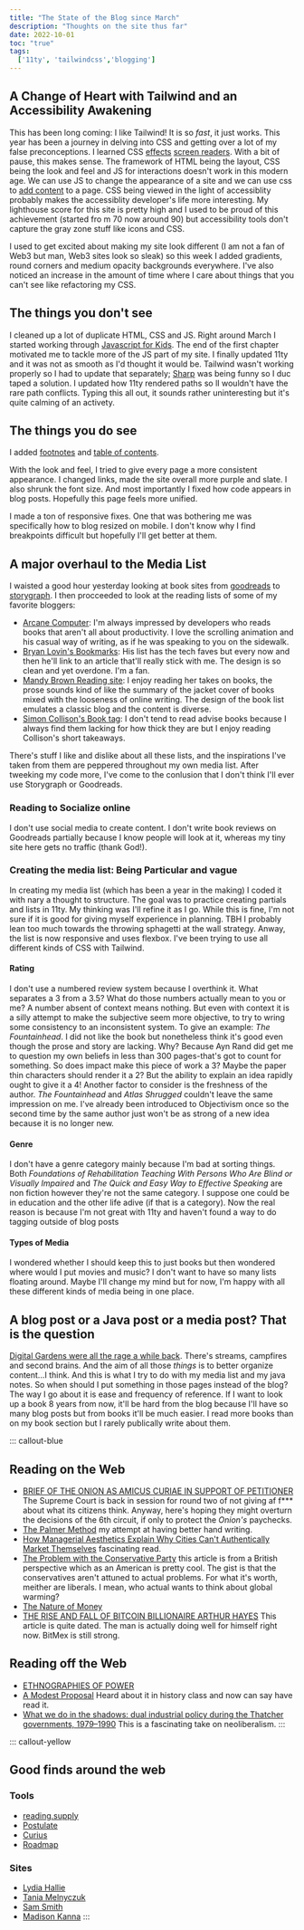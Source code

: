 ```yaml
---
title: "The State of the Blog since March"
description: "Thoughts on the site thus far"
date: 2022-10-01
toc: "true"
tags:
  ['11ty', 'tailwindcss','blogging']
---
```


## A Change of Heart with Tailwind and an Accessibility Awakening

This has been long coming: I like Tailwind! It is so *fast*, it just works. This year has been a journey in delving into CSS and getting over a lot of my false preconceptions. I learned CSS [effects](https://www.stefanjudis.com/today-i-learned/text-transforms-affects-screen-readers-too/) [screen readers](https://benmyers.dev/blog/css-can-influence-screenreaders/). With a bit of pause, this makes sense. The framework of HTML being the layout, CSS being the look and feel and JS for interactions doesn't work in this modern age. We can use JS to change the appearance of a site and we can use css to [add content](https://www.levelaccess.com/csscontentproperty/) to a page. CSS being viewed in the light of accessiblity probably makes the accessiblity developer's life more interesting. My lighthouse score for this site is pretty high and I used to be proud of this achievement (started fro m 70 now around 90) but accessibility tools don't capture the gray zone stuff like icons and CSS. 

I used to get excited about making my site look different (I am not a fan of Web3 but man, Web3 sites look so sleak) so this week I added gradients, round corners and medium opacity backgrounds everywhere. I've also noticed an increase in the amount of time where I care about things that you can't see like refactoring my CSS. 

## The things you don't see

I cleaned up a lot of duplicate HTML, CSS and JS. Right around March I started working through [Javascript for Kids](https://www.kobo.com/us/en/ebook/javascript-for-kids-1). The end of the first chapter motivated me to tackle more of the JS part of my site. I finally updated 11ty and it was not as smooth as I'd thought it would be. Tailwind wasn't working properly so I had to update that separately; [Sharp](posts/updatingsharp/) was being funny so I duc taped a solution. I updated how 11ty rendered paths so lI wouldn't have the rare path conflicts. Typing this all out, it sounds rather uninteresting but it's quite calming of an activety.

## The things you do see

I added [footnotes](https://github.com/KittyGiraudel/eleventy-plugin-footnotes) and [table of contents](https://github.com/jdsteinbach/eleventy-plugin-toc). 

With the look and feel, I tried to give every page a more consistent appearance. I changed links, made the site overall more purple and slate. I also shrunk the font size. And most importantly I fixed how code appears in blog posts. Hopefully this page feels more unified.

I made a ton of responsive fixes. One that was bothering me was specifically how to blog resized on mobile. I don't know why I find breakpoints difficult but hopefully I'll get better at them.

## A major overhaul to the Media List

I waisted a good hour yesterday looking at book sites from [goodreads](https://www.goodreads.com/) to [storygraph](https://www.thestorygraph.com/). I then procceeded to look at the reading lists of some of my favorite bloggers:

* [Arcane Computer](https://www.arcana.computer/catalogs/books): I'm always impressed by developers who reads books that aren't all about productivity. I love the scrolling animation and his casual way of writing, as if he was speaking to you on the sidewalk. 
* [Bryan Lovin's Bookmarks](https://brianlovin.com/bookmarks): His list has the tech faves but every now and then he'll link to an article that'll really stick with me. The design is so clean and yet overdone. I'm a fan.
* [Mandy Brown Reading site](https://aworkinglibrary.com/writing/): I enjoy reading her takes on books, the prose sounds kind of like the summary of the jacket cover of books mixed with the looseness of online writing. The design of the book list emulates a classic blog and the content is diverse.
* [Simon Collison's Book tag](https://colly.com/articles/tag:books): I don't tend to read advise books because I always find them lacking for how thick they are but I enjoy reading Collison's short takeaways.

There's stuff I like and dislike about all these lists, and the inspirations I've taken from them are peppered throughout my own media list. After tweeking my code more, I've come to the conlusion that I don't think I'll ever use Storygraph or Goodreads.

### Reading to Socialize online

I don't use social media to create content. I don't write book reviews on Goodreads partially because I know people will look at it, whereas my tiny site here gets no traffic (thank God!). 

### Creating the media list: Being Particular and vague

In creating my media list (which has been a year in the making) I coded it with nary a thought to structure. The goal was to practice creating partials and lists in 11ty. My thinking was I'll refine it as I go. While this is fine, I'm not sure if it is good for giving myself experience in planning. TBH I probably lean too much towards the throwing sphagetti at the wall strategy. Anway, the list is now responsive and uses flexbox. I've been trying to use all different kinds of CSS with Tailwind. 

#### Rating

I don't use a numbered review system because I overthink it. What separates a 3 from a 3.5? What do those numbers actually mean to you or me? A number absent of context means nothing. But even with context it is a silly attempt to make the subjective seem more objective, to try to wring some consistency to an inconsistent system. To give an example: *The Fountainhead*. I did not like the book but nonetheless think it's good even though the prose and story are lacking. Why? Because Ayn Rand did get me to question my own beliefs in less than 300 pages-that's got to count for something. So does impact make this piece of work a 3? Maybe the paper thin characters should render it a 2? But the ability to explain an idea rapidly ought to give it a 4! Another factor to consider is the freshness of the author. *The Fountainhead* and *Atlas Shrugged* couldn't leave the same impression on me. I've already been introduced to Objectivism once so the second time by the same author just won't be as strong of a new idea because it is no longer new. 

#### Genre

I don't have a genre category mainly because I'm bad at sorting things. Both *Foundations of Rehabilitation Teaching With Persons Who Are Blind or Visually Impaired* and *The Quick and Easy Way to Effective Speaking* are non fiction however they're not the same category. I suppose one could be in education and the other life adive (if that is a category). Now the real reason is because I'm not great with 11ty and haven't found a way to do tagging outside of blog posts

#### Types of Media

I wondered whether I should keep this to just books but then wondered where would I put movies and music? I don't want to have so many lists floating around. Maybe I'll change my mind but for now, I'm happy with all these different kinds of media being in one place.

## A blog post or a Java post or a media post? That is the question

[Digital Gardens were all the rage a while back](https://joelhooks.com/digital-garden). There's streams, campfires and second brains. And the aim of all those *things* is to better organize content...I think. And this is what I try to do with my media list and my java notes. So when should I put something in those pages instead of the blog? The way I go about it is ease and frequency of reference. If I want to look up a book 8 years from now, it'll be hard from the blog because I'll have so many blog posts but from books it'll be much easier. I read more books than on my book section but I rarely publically write about them.

::: callout-blue
## Reading on the Web
* [BRIEF OF THE ONION AS AMICUS CURIAE IN SUPPORT OF PETITIONER](https://www.supremecourt.gov/DocketPDF/22/22-293/242292/20221003125252896_35295545_1-22.10.03%20-%20Novak-Parma%20-%20Onion%20Amicus%20Brief.pdf) The Supreme Court is back in session for round two of not giving af f*** about what its citizens think. Anyway, here's hoping they might overturn the decisions of the 6th circuit, if only to protect the *Onion's* paychecks.
* [The Palmer Method](https://thepalmermethod.com/wp-content/uploads/2020/11/the-palmer-method-of-business-writing-free-pdf.pdf?204192&204192) my attempt at having better hand writing.
* [How Managerial Aesthetics Explain Why Cities Can't Authentically Market Themselves](https://aaronrenn.substack.com/p/how-managerial-aesthetics-explain) fascinating read. 
* [The Problem with the Conservative Party](https://joxleywrites.substack.com/p/the-problem-with-the-conservative?sd=pf) this article is from a British perspective which as an American is pretty cool. The gist is that the conservatives aren't attuned to actual problems. For what it's worth, meither are liberals. I mean, who actual wants to think about global warming?
* [The Nature of Money](https://www.currentaffairs.org/2021/01/trumps-taxes-and-the-nature-of-money)
* [THE RISE AND FALL OF BITCOIN BILLIONAIRE ARTHUR HAYES](https://www.vanityfair.com/news/2021/02/the-rise-and-fall-of-bitcoin-billionaire-arthur-hayes) This article is quite dated. The man is actually doing well for himself right now. BitMex is still strong.

## Reading off the Web
* [ETHNOGRAPHIES OF POWER](https://library.oapen.org/bitstream/handle/20.500.12657/57561/9781776146833.pdf?sequence=1&isAllowed=y)
* [A Modest Proposal](https://www.readwritethink.org/sites/default/files/resources/30827_modestproposal.pdf) Heard about it in history class and now can say have read it.
* [What we do in the shadows: dual industrial policy during the Thatcher governments, 1979–1990](https://arrow.tudublin.ie/cgi/viewcontent.cgi?article=1062&context=buschmanart) This is a fascinating take on neoliberalism.
:::

::: callout-yellow
## Good finds around the web

### Tools
* [reading.supply](https://reading.supply/)
* [Postulate](https://postulate.us/)
* [Curius](https://curius.app/)
* [Roadmap](https://roadmap.sh/)

### Sites
* [Lydia Hallie](https://www.lydiahallie.io/)
* [Tania Melnyczuk](https://tania.co.za/)
* [Sam Smith](https://smth.uk/)
* [Madison Kanna](https://madisonkanna.com/)
:::